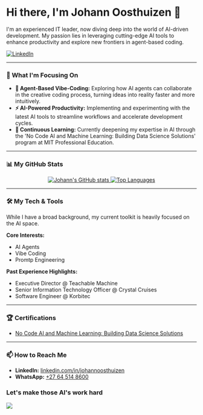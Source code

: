 # Hi there, I'm Johann Oosthuizen 👋

I'm an experienced IT leader, now diving deep into the world of AI-driven development. My passion lies in leveraging cutting-edge AI tools to enhance productivity and explore new frontiers in agent-based coding.

<p align="left">
  <a href="https://www.linkedin.com/in/johannoosthuizen" target="_blank">
    <img src="https://img.shields.io/badge/LinkedIn-0077B5?style=for-the-badge&logo=linkedin&logoColor=white" alt="LinkedIn">
  </a>
</p>

---

### 🚀 What I'm Focusing On

-   **🤖 Agent-Based Vibe-Coding:** Exploring how AI agents can collaborate in the creative coding process, turning ideas into reality faster and more intuitively.
-   **⚡ AI-Powered Productivity:** Implementing and experimenting with the latest AI tools to streamline workflows and accelerate development cycles.
-   **🧠 Continuous Learning:** Currently deepening my expertise in AI through the 'No Code AI and Machine Learning: Building Data Science Solutions' program at MIT Professional Education.

---

### 📊 My GitHub Stats

<p align="center">
  <a href="https://github.com/anuraghazra/github-readme-stats">
    <img src="https://github-readme-stats.vercel.app/api?username=JohannOosthuizen&show_icons=true&theme=radical&rank_icon=github" alt="Johann's GitHub stats">
  </a>
  <a href="https://github.com/anuraghazra/github-readme-stats">
    <img src="https://github-readme-stats.vercel.app/api/top-langs/?username=JohannOosthuizen&layout=compact&theme=radical" alt="Top Languages">
  </a>
</p>

---

### 🛠️ My Tech & Tools

While I have a broad background, my current toolkit is heavily focused on the AI space.

**Core Interests:**
-   AI Agents
-   Vibe Coding
-   Promtp Engineering

**Past Experience Highlights:**
-   Executive Director @ Teachable Machine
-   Senior Information Technology Officer @ Crystal Cruises
-   Software Engineer @ Korbitec

---

### 🏆 Certifications

- [No Code AI and Machine Learning: Building Data Science Solutions](https://www.credential.net/9c9e4557-6a05-4df0-b94c-b4922d76d8a1#acc.YOuVpRxL)

---

### 📫 How to Reach Me

- **LinkedIn:** [linkedin.com/in/johannoosthuizen](https://www.linkedin.com/in/johannoosthuizen)
- **WhatsApp:** [+27 64 514 8600](https://wa.me/27645148600)

### Let's make those AI's work hard

  <a >
    <img src="https://github-readme-stats.vercel.app/api/top-langs/?username=JohannOosthuizen alt="Dancing with 6 AI's">
  </a>


